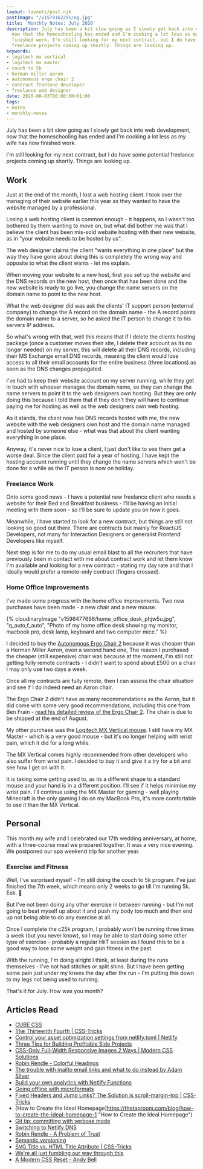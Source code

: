 ```yaml
---
layout: layouts/post.njk
postImage: "/v1579162295/og.jpg"
title: 'Monthly Notes: July 2020'
description: July has been a bit slow going as I slowly get back into web development,
  now that the homeschooling has ended and I'm cooking a lot less as my wife has now
  finished work. I'm still looking for my next contract, but I do have some potential
  freelance projects coming up shortly. Things are looking up.
keywords:
- logitech mx vertical
- logitech mx master
- couch to 5k
- herman miller aeron
- autonomous ergo chair 2
- contract frontend developer
- freelance web designer
date: 2020-08-03T00:00:00+01:00
tags:
- notes
- monthly-notes
---
```

July has been a bit slow going as I slowly get back into web development, now that the homeschooling has ended and I'm cooking a lot less as my wife has now finished work.

I'm still looking for my next contract, but I do have some potential freelance projects coming up shortly. Things are looking up.

## Work

Just at the end of the month, I lost a web hosting client. I took over the managing of their website earlier this year as they wanted to have the website managed by a professional.

Losing a web hosting client is common enough - it happens, so I wasn't too bothered by them wanting to move on, but what did bother me was that I believe the client has been mis-sold website hosting with their new website, as in "your website needs to be hosted by us".

The web designer claims the client "wants everything in one place" but the way they have gone about doing this is completely the wrong way and opposite to what the client wants - let me explain.

When moving your website to a new host, first you set up the website and the DNS records on the new host, then once that has been done and the new website is ready to go live, you change the name servers on the domain name to point to the new host.

What the web designer did was ask the clients' IT support person (external company) to change the A record on the domain name - the A record points the domain name to a server, so he asked the IT person to change it to his servers IP address.

So what's wrong with that, well this means that if I delete the clients hosting package (once a customer moves their site, I delete their account as its no longer needed) on my server, this will delete all their DNS records, including their MS Exchange email DNS records, meaning the client would lose access to all their email accounts for the entire business (three locations) as soon as the DNS changes propagated.

I've had to keep their website account on my server running, while they get in touch with whoever manages the domain name, so they can change the name servers to point it to the web designers own hosting. But they are only doing this because I told them that if they don't they will have to continue paying me for hosting as well as the web designers own web hosting.

As it stands, the client now has DNS records hosted with me, the new website with the web designers own host and the domain name managed and hosted by someone else - what was that about the client wanting everything in one place.

Anyway, it's never nice to lose a client, I just don't like to see them get a worse deal. Since the client paid for a year of hosting, I have kept the hosting account running until they change the name servers which won't be done for a while as the IT person is now on holiday.

### Freelance Work

Onto some good news - I have a potential new freelance client who needs a website for their Bed and Breakfast business - I'll be having an initial meeting with them soon - so I'll be sure to update you on how it goes.

Meanwhile, I have started to look for a new contract, but things are still not looking so good out there. There are contracts but mainly for React/JS Developers, not many for Interaction Designers or generalist Frontend Developers like myself.

Next step is for me to do my usual email blast to all the recruiters that have previously been in contact with me about contract work and let them know I'm available and looking for a new contract - stating my day rate and that I ideally would prefer a remote-only contract (fingers crossed).

### Home Office Improvements

I've made some progress with the home office improvements. Two new purchases have been made - a new chair and a new mouse.

{% cloudinaryImage "v1596477696/home_office_desk_phjw5u.jpg", "q_auto,f_auto", "Photo of my home office desk showing my monitor, macbook pro, desk lamp, keyboard and two computer mice." %}

I decided to buy the [Autonomous Ergo Chair 2](https://www.autonomous.ai/office-chairs/ergonomic-chair "Autonomous Ergo Chair 2") because it was cheaper than a Herman Miller Aeron, even a second hand one, The reason I purchased the cheaper (still expensive) chair was because at the moment, I'm still not getting fully remote contracts - I didn't want to spend about £500 on a chair I may only use two days a week.

Once all my contracts are fully remote, then I can assess the chair situation and see if I do indeed need an Aaron chair.

The Ergo Chair 2 didn't have as many recommendations as the Aeron, but it did come with some very good recommendations, including this one from Ben Frain - [read his detailed review of the Ergo Chair 2](https://benfrain.com/review-autonomous-ergochair-2-office-chair/ "Autonomous Ergo Chair 2 Review"). The chair is due to be shipped at the end of August.

My other purchase was the [Logitech MX Vertical mouse](https://www.logitech.com/en-us/product/mx-vertical-ergonomic-mouse "Logitech MX Vertical mouse"). I still have my MX Master - which is a very good mouse - but it's no longer helping with wrist pain, which it did for a long while.

The MX Vertical comes highly recommended from other developers who also suffer from wrist pain. I decided to buy it and give it a try for a bit and see how I get on with it.

It is taking some getting used to, as its a different shape to a standard mouse and your hand is in a different position. I'll see if it helps minimise my wrist pain. I'll continue using the MX Master for gaming - well playing Minecraft is the only gaming I do on my MacBook Pro, it's more comfortable to use it than the MX Vertical.

## Personal

This month my wife and I celebrated our 17th wedding anniversary, at home, with a three-course meal we prepared together. It was a very nice evening. We postponed our spa weekend trip for another year.

### Exercise and Fitness

Well, I've surprised myself - I'm still doing the couch to 5k program. I've just finished the 7th week, which means only 2 weeks to go till I'm running 5k. Eek. 😬

But I've not been doing any other exercise in between running - but I'm not going to beat myself up about it and push my body too much and then end up not being able to do any exercise at all.

Once I complete the c25k program, I probably won't be running three times a week (but you never know), so I may be able to start doing some other type of exercise - probably a regular HiiT session as I found this to be a good way to lose some weight and gain fitness in the past.

With the running, I'm doing alright I think, at least during the runs themselves - I've not had stitches or split shins. But I have been getting some pain just under my knees the day after the run - I'm putting this down to my legs not being used to running.

That's it for July. How was you month?

## Articles Read

* [CUBE CSS](https://cube.fyi/ "CUBE CSS")
* [The Thirteenth Fourth | CSS-Tricks](https://css-tricks.com/the-thirteenth-fourth/ "The Thirteenth Fourth | CSS-Tricks")
* [Control your asset optimization settings from netlify.toml | Netlify](https://www.netlify.com/blog/2019/08/05/control-your-asset-optimization-settings-from-netlify.toml/ "Control your asset optimization settings from netlify.toml | Netlify")
* [Three Tips for Building Profitable Side Projects](https://dev.to/csallen/three-tips-for-building-profitable-side-projects-3lmf "Three Tips for Building Profitable Side Projects")
* [CSS-Only Full-Width Responsive Images 2 Ways | Modern CSS Solutions](https://moderncss.dev/css-only-full-width-responsive-images-2-ways/ "CSS-Only Full-Width Responsive Images 2 Ways | Modern CSS Solutions")
* [Robin Rendle - Colorful Headings](https://www.robinrendle.com/notes/colorful-headings/ "Robin Rendle - Colorful Headings")
* [The trouble with mailto email links and what to do instead by Adam Silver](https://adamsilver.io/blog/the-trouble-with-mailto-email-links-and-what-to-do-instead/ "The trouble with mailto email links and what to do instead by Adam Silver")
* [Build your own analytics with Netlify Functions](https://oliverjam.es/blog/diy-analytics-netlify-functions/ "Build your own analytics with Netlify Functions")
* [Going offline with microformats](https://adactio.com/journal/15844 "Going offline with microformats")
* [Fixed Headers and Jump Links? The Solution is scroll-margin-top | CSS-Tricks](https://css-tricks.com/fixed-headers-and-jump-links-the-solution-is-scroll-margin-top/ "Fixed Headers and Jump Links? The Solution is scroll-margin-top | CSS-Tricks")
* [How to Create the Ideal Homepage]https://thetaproom.com/blog/how-to-create-the-ideal-homepage-1 "How to Create the Ideal Homepage")
* [Git tip: committing with verbose mode](https://tekin.co.uk/2020/03/git-commit-verbose-mode "Git tip: committing with verbose mode")
* [Switching to Netlify DNS](https://darn.es/switching-to-netlify-dns/ "Switching to Netlify DNS")
* [Robin Rendle - A Problem of Trust](https://www.robinrendle.com/notes/a-problem-of-trust/ "Robin Rendle - A Problem of Trust")
* [Semantic versioning](https://gomakethings.com/semantic-versioning/ "Semantic versioning")
* [SVG Title vs. HTML Title Attribute | CSS-Tricks](https://css-tricks.com/svg-title-vs-html-title-attribute/ "SVG Title vs. HTML Title Attribute | CSS-Tricks")
* [We're all just fumbling our way through this](https://gomakethings.com/were-all-just-fumbling-our-way-through-this/ "We're all just fumbling our way through this")
* [A Modern CSS Reset - Andy Bell](https://piccalil.li/blog/a-modern-css-reset/ "A Modern CSS Reset - Andy Bell")

